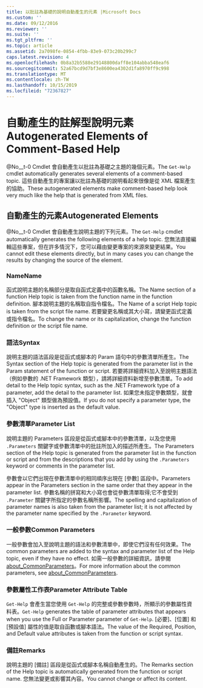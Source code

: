 ```yaml
---
title: 以批註為基礎的說明自動產生的元素 |Microsoft Docs
ms.custom: ''
ms.date: 09/12/2016
ms.reviewer: ''
ms.suite: ''
ms.tgt_pltfrm: ''
ms.topic: article
ms.assetid: 2a7098fe-0854-4fbb-83e9-073c20b299c7
caps.latest.revision: 4
ms.openlocfilehash: 0b8a32b5588e29148800daff8e104abba548eaf6
ms.sourcegitcommit: 52a67bcd9d7bf3e8600ea4302d1fa8970ff9c998
ms.translationtype: MT
ms.contentlocale: zh-TW
ms.lasthandoff: 10/15/2019
ms.locfileid: "72367827"
---
```

# <a name="autogenerated-elements-of-comment-based-help"></a><span data-ttu-id="aaa6d-102">自動產生的註解型說明元素</span><span class="sxs-lookup"><span data-stu-id="aaa6d-102">Autogenerated Elements of Comment-Based Help</span></span>

<span data-ttu-id="aaa6d-103">@No__t-0 Cmdlet 會自動產生以批註為基礎之主題的幾個元素。</span><span class="sxs-lookup"><span data-stu-id="aaa6d-103">The `Get-Help` cmdlet automatically generates several elements of a comment-based topic.</span></span> <span data-ttu-id="aaa6d-104">這些自動產生的專案讓以批註為基礎的說明看起來很像是從 XML 檔案產生的協助。</span><span class="sxs-lookup"><span data-stu-id="aaa6d-104">These autogenerated elements make comment-based help look very much like the help that is generated from XML files.</span></span>

## <a name="autogenerated-elements"></a><span data-ttu-id="aaa6d-105">自動產生的元素</span><span class="sxs-lookup"><span data-stu-id="aaa6d-105">Autogenerated Elements</span></span>

<span data-ttu-id="aaa6d-106">@No__t-0 Cmdlet 會自動產生說明主題的下列元素。</span><span class="sxs-lookup"><span data-stu-id="aaa6d-106">The `Get-Help` cmdlet automatically generates the following elements of a help topic.</span></span> <span data-ttu-id="aaa6d-107">您無法直接編輯這些專案，但在許多情況下，您可以藉由變更專案的來源來變更結果。</span><span class="sxs-lookup"><span data-stu-id="aaa6d-107">You cannot edit these elements directly, but in many cases you can change the results by changing the source of the element.</span></span>

### <a name="name"></a><span data-ttu-id="aaa6d-108">Name</span><span class="sxs-lookup"><span data-stu-id="aaa6d-108">Name</span></span>

<span data-ttu-id="aaa6d-109">函式說明主題的名稱部分是取自函式定義中的函數名稱。</span><span class="sxs-lookup"><span data-stu-id="aaa6d-109">The Name section of a function Help topic is taken from the function name in the function definition.</span></span> <span data-ttu-id="aaa6d-110">腳本說明主題的名稱取自指令檔名。</span><span class="sxs-lookup"><span data-stu-id="aaa6d-110">The Name of a script Help topic is taken from the script file name.</span></span> <span data-ttu-id="aaa6d-111">若要變更名稱或其大小寫，請變更函式定義或指令檔名。</span><span class="sxs-lookup"><span data-stu-id="aaa6d-111">To change the name or its capitalization, change the function definition or the script file name.</span></span>

### <a name="syntax"></a><span data-ttu-id="aaa6d-112">語法</span><span class="sxs-lookup"><span data-stu-id="aaa6d-112">Syntax</span></span>

<span data-ttu-id="aaa6d-113">說明主題的語法區段是從函式或腳本的 Param 語句中的參數清單所產生。</span><span class="sxs-lookup"><span data-stu-id="aaa6d-113">The Syntax section of the Help topic is generated from the parameter list in the Param statement of the function or script.</span></span> <span data-ttu-id="aaa6d-114">若要將詳細資料加入至說明主題語法（例如參數的 .NET Framework 類型），請將詳細資料新增至參數清單。</span><span class="sxs-lookup"><span data-stu-id="aaa6d-114">To add detail to the Help topic syntax, such as the .NET Framework type of a parameter, add the detail to the parameter list.</span></span> <span data-ttu-id="aaa6d-115">如果您未指定參數類型，就會插入 "Object" 類型做為預設值。</span><span class="sxs-lookup"><span data-stu-id="aaa6d-115">If you do not specify a parameter type, the "Object" type is inserted as the default value.</span></span>

### <a name="parameter-list"></a><span data-ttu-id="aaa6d-116">參數清單</span><span class="sxs-lookup"><span data-stu-id="aaa6d-116">Parameter List</span></span>

<span data-ttu-id="aaa6d-117">說明主題的 Parameters 區段是從函式或腳本中的參數清單，以及您使用 `.Parameters` 關鍵字或參數清單中的批註所加入的描述所產生。</span><span class="sxs-lookup"><span data-stu-id="aaa6d-117">The Parameters section of the Help topic is generated from the parameter list in the function or script and from the descriptions that you add by using the `.Parameters` keyword or comments in the parameter list.</span></span>

<span data-ttu-id="aaa6d-118">參數會以它們出現在參數清單中的相同順序出現在 [參數] 區段中。</span><span class="sxs-lookup"><span data-stu-id="aaa6d-118">Parameters appear in the Parameters section in the same order that they appear in the parameter list.</span></span> <span data-ttu-id="aaa6d-119">參數名稱的拼寫和大小寫也會從參數清單取得;它不會受到 `.Parameter` 關鍵字所指定的參數名稱所影響。</span><span class="sxs-lookup"><span data-stu-id="aaa6d-119">The spelling and capitalization of parameter names is also taken from the parameter list; it is not affected by the parameter name specified by the `.Parameter` keyword.</span></span>

### <a name="common-parameters"></a><span data-ttu-id="aaa6d-120">一般參數</span><span class="sxs-lookup"><span data-stu-id="aaa6d-120">Common Parameters</span></span>

<span data-ttu-id="aaa6d-121">一般參數會加入至說明主題的語法和參數清單中，即使它們沒有任何效果。</span><span class="sxs-lookup"><span data-stu-id="aaa6d-121">The common parameters are added to the syntax and parameter list of the Help topic, even if they have no effect.</span></span> <span data-ttu-id="aaa6d-122">如需一般參數的詳細資訊，請參閱[about_CommonParameters](/powershell/module/microsoft.powershell.core/about/about_commonparameters)。</span><span class="sxs-lookup"><span data-stu-id="aaa6d-122">For more information about the common parameters, see [about_CommonParameters](/powershell/module/microsoft.powershell.core/about/about_commonparameters).</span></span>

### <a name="parameter-attribute-table"></a><span data-ttu-id="aaa6d-123">參數屬性工作表</span><span class="sxs-lookup"><span data-stu-id="aaa6d-123">Parameter Attribute Table</span></span>

<span data-ttu-id="aaa6d-124">`Get-Help` 會產生當您使用 `Get-Help` 的完整或參數參數時，所顯示的參數屬性資料表。</span><span class="sxs-lookup"><span data-stu-id="aaa6d-124">`Get-Help` generates the table of parameter attributes that appears when you use the Full or Parameter parameter of `Get-Help`.</span></span> <span data-ttu-id="aaa6d-125">[必要]、[位置] 和 [預設值] 屬性的值是取自函數或腳本語法。</span><span class="sxs-lookup"><span data-stu-id="aaa6d-125">The value of the Required, Position, and Default value attributes is taken from the function or script syntax.</span></span>

### <a name="remarks"></a><span data-ttu-id="aaa6d-126">備註</span><span class="sxs-lookup"><span data-stu-id="aaa6d-126">Remarks</span></span>

<span data-ttu-id="aaa6d-127">說明主題的 [備註] 區段是從函式或腳本名稱自動產生的。</span><span class="sxs-lookup"><span data-stu-id="aaa6d-127">The Remarks section of the Help topic is automatically generated from the function or script name.</span></span> <span data-ttu-id="aaa6d-128">您無法變更或影響其內容。</span><span class="sxs-lookup"><span data-stu-id="aaa6d-128">You cannot change or affect its content.</span></span>
